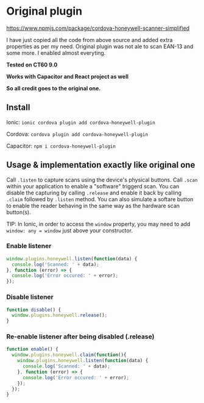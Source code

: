 # Original plugin 
https://www.npmjs.com/package/cordova-honeywell-scanner-simplified

I have just copied all the code from above source and added extra properties as per my need. Original plugin was not ale to scan EAN-13 and some more. I enabled almost everyting.

**Tested on CT60 9.0**

**Works with Capacitor and React project as well**

**So all credit goes to the original one.**

Install
-------

Ionic: `ionic cordova plugin add cordova-honeywell-plugin`

Cordova: `cordova plugin add cordova-honeywell-plugin`

Capacitor: `npm i cordova-honeywell-plugin` 

Usage & implementation exactly like original one
-----

Call `.listen` to capture scans using the device's physical buttons. Call `.scan` within your application to enable a "software" triggerd scan. You can disable the capturing by calling `.release` and enable it back by calling `.claim` followed by `.listen` method. You can also simulate a softare button to enable the reader behaving in the same way as the hardware scan button(s).

TIP: In Ionic, in order to access the `window` property, you may need to add `window: any = window` just above your constructor.

### Enable listener
```javascript
window.plugins.honeywell.listen(function(data) {
  console.log('Scanned: ' + data);
}, function (error) => {
  console.log('Error occured: ' + error);
});
```

### Disable listener
```javascript
function disable() {
  window.plugins.honeywell.release();
}
```

### Re-enable listener after being disabled (.release)
```javascript
function enable() {
  window.plugins.honeywell.claim(function(){
    window.plugins.honeywell.listen(function(data) {
      console.log('Scanned: ' + data);
    }, function (error) => {
      console.log('Error occured: ' + error);
    });
  });
}
```
